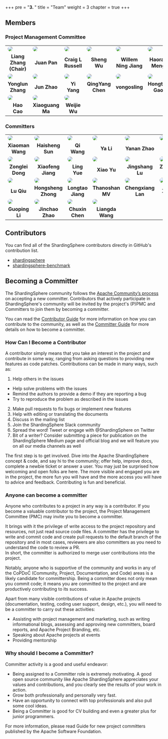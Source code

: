 +++
pre = "<b>3. </b>"
title = "Team"
weight = 3
chapter = true
+++

## Members

### Project Management Committee

<table style="table-layout:fixed">
    <tr>
        <td>
            <a href="https://github.com/terrymanu" target="_blank">
               <img src="https://avatars.githubusercontent.com/u/5516298?v=4" style="border-radius:50%; overflow:hidden">
            </a>
        </td>
        <td>
            <a href="https://github.com/tristaZero" target="_blank">
                <img src="https://avatars.githubusercontent.com/u/27757146?v=4" style="border-radius:50%; overflow:hidden">
            </a>
        </td>
        <td>
            <a href="https://github.com/craiglrussell" target="_blank">
                <img src="https://avatars.githubusercontent.com/u/2467238?v=4" style="border-radius:50%; overflow:hidden">
            </a>
        </td>
        <td>
            <a href="https://github.com/wu-sheng" target="_blank">
                <img src="https://avatars.githubusercontent.com/u/5441976?v=4" style="border-radius:50%; overflow:hidden">
            </a>
        </td>
        <td>
            <a href="https://github.com/WillemJiang" target="_blank">
                <img src="https://avatars.githubusercontent.com/u/219644?v=4" style="border-radius:50%; overflow:hidden">
            </a>
        </td>
        <td>
            <a href="https://github.com/menghaoranss" target="_blank">
                <img src="https://avatars.githubusercontent.com/u/60651792?v=4" style="border-radius:50%; overflow:hidden">
            </a>
        </td>
        <td>
            <a href="https://github.com/kimmking" target="_blank">
                <img src="https://avatars.githubusercontent.com/u/807508?v=4" style="border-radius:50%; overflow:hidden">
            </a>
        </td>
    </tr>
    <tr align="center">
        <td>
            <b>Liang Zhang (Chair)</b>
        </td>
        <td>
            <b>Juan Pan</b>
        </td>
        <td>
            <b>Craig L Russell</b>
        </td>
        <td>
            <b>Sheng Wu</b>
        </td>
        <td>
            <b>Willem Ning Jiang</b>
        </td>
        <td>
            <b>Haoran Meng</b>
        </td>
        <td>
            <b>Kimm King</b>
        </td>
    </tr>
    <tr>
        <td>
            <a href="https://github.com/tuohai666" target="_blank">
                <img src="https://avatars.githubusercontent.com/u/24643893?v=4" style="border-radius:50%; overflow:hidden">
            </a>
        </td>
        <td>
            <a href="https://github.com/cherrylzhao" target="_blank">
                <img src="https://avatars.githubusercontent.com/u/8317649?v=4" style="border-radius:50%; overflow:hidden">
            </a>
        </td>
        <td>
            <a href="https://github.com/KomachiSion" target="_blank">
                <img src="https://avatars.githubusercontent.com/u/37170243?v=4" style="border-radius:50%; overflow:hidden">
            </a>
        </td>
        <td>
            <a href="https://github.com/beckhampu" target="_blank">
                <img src="https://avatars.githubusercontent.com/u/14846369?v=4" style="border-radius:50%; overflow:hidden">
            </a>
        </td>
        <td>
            <a href="https://github.com/vongosling" target="_blank">
                <img src="https://avatars.githubusercontent.com/u/635581?v=4" style="border-radius:50%; overflow:hidden">
            </a>
        </td>
        <td>
            <a href="https://github.com/hanahmily" target="_blank">
                <img src="https://avatars.githubusercontent.com/u/1960537?v=4" style="border-radius:50%; overflow:hidden">
            </a>
        </td>
        <td>
            <a href="https://github.com/codefairy08" target="_blank">
                <img src="https://avatars.githubusercontent.com/u/39583929?v=4" style="border-radius:50%; overflow:hidden">
            </a>
        </td>
    </tr>
    <tr align="center">
        <td>
            <b>Yonglun Zhang</b>
        </td>
        <td>
            <b>Jun Zhao</b>
        </td>
        <td>
            <b>Yi Yang</b>
        </td>
        <td>
            <b>QingYang Chen</b>
        </td>
        <td>
            <b>vongosling</b>
        </td>
        <td>
            <b>Hongtao Gao</b>
        </td>
        <td>
            <b>Hongjun Du</b>
        </td>
    </tr>
    <tr>
        <td>
            <a href="https://github.com/haocao" target="_blank">
                <img src="https://avatars.githubusercontent.com/u/687732?v=4" style="border-radius:50%; overflow:hidden">
            </a>
        </td>
        <td>
            <a href="https://github.com/maxiaoguang64" target="_blank">
                <img src="https://avatars.githubusercontent.com/u/6637227?v=4" style="border-radius:50%; overflow:hidden">
            </a>
        </td>
        <td>
            <a href="https://github.com/TeslaCN" target="_blank">
                <img src="https://avatars.githubusercontent.com/u/20503072?v=4" style="border-radius:50%; overflow:hidden">
            </a>
        </td>
    </tr>
    <tr align="center">
        <td>
            <b>Hao Cao</b>
        </td>
        <td>
            <b>Xiaoguang Ma</b>
        </td>
        <td>
            <b>Weijie Wu</b>
        </td>
    </tr>
</table>

### Committers

<table style="table-layout:fixed">
    <tr>
        <td>
            <a href="https://github.com/wgy8283335" target="_blank">
                <img src="https://avatars.githubusercontent.com/u/22066046?v=4" style="border-radius:50%; overflow:hidden">
            </a>
        </td>
        <td>
            <a href="https://github.com/sunbufu" target="_blank">
                <img src="https://avatars.githubusercontent.com/u/14866067?v=4" style="border-radius:50%; overflow:hidden">
            </a>
        </td>
        <td>
            <a href="https://github.com/wqzwh" target="_blank">
                <img src="https://avatars.githubusercontent.com/u/16662470?v=4" style="border-radius:50%; overflow:hidden">
            </a>
        </td>
        <td>
            <a href="https://github.com/betterjava" target="_blank">
                <img src="https://avatars.githubusercontent.com/u/4453100?v=4" style="border-radius:50%; overflow:hidden">
            </a>
        </td>
        <td>
            <a href="https://github.com/nancyzrh" target="_blank">
                <img src="https://avatars.githubusercontent.com/u/50974817?v=4" style="border-radius:50%; overflow:hidden">
            </a>
        </td>
        <td>
            <a href="https://github.com/yanyzy" target="_blank">
                <img src="https://avatars.githubusercontent.com/u/30677017?v=4" style="border-radius:50%; overflow:hidden">
            </a>
        </td>
        <td>
            <a href="https://github.com/avalon566" target="_blank">
                <img src="https://avatars.githubusercontent.com/u/48051589?v=4" style="border-radius:50%; overflow:hidden">
            </a>
        </td>
    </tr>
    <tr align="center">
        <td>
            <b>Xiaoman Wang</b>
        </td>
        <td>
            <b>Haisheng Sun</b>
        </td>
        <td>
            <b>Qi Wang</b>
        </td>
        <td>
            <b>Ya Li</b>
        </td>
        <td>
            <b>Yanan Zhao</b>
        </td>
        <td>
            <b>Zhiyi Yan</b>
        </td>
        <td>
            <b>YangWen Ou</b>
        </td>
    </tr>
    <tr>
        <td>
            <a href="https://github.com/dongzl" target="_blank">
                <img src="https://avatars.githubusercontent.com/u/5917359?v=4" style="border-radius:50%; overflow:hidden">
            </a>
        </td>
        <td>
            <a href="https://github.com/SteNicholas" target="_blank">
                <img src="https://avatars.githubusercontent.com/u/10048174?v=4" style="border-radius:50%; overflow:hidden">
            </a>
        </td>
        <td>
            <a href="https://github.com/yue530tom" target="_blank">
                <img src="https://avatars.githubusercontent.com/u/7359865?v=4" style="border-radius:50%; overflow:hidden">
            </a>
        </td>
        <td>
            <a href="https://github.com/yu199195" target="_blank">
                <img src="https://avatars.githubusercontent.com/u/9673503?v=4" style="border-radius:50%; overflow:hidden">
            </a>
        </td>
        <td>
            <a href="https://github.com/jingshanglu" target="_blank">
                <img src="https://avatars.githubusercontent.com/u/16559542?v=4" style="border-radius:50%; overflow:hidden">
            </a>
        </td>
        <td>
            <a href="https://github.com/strongduanmu" target="_blank">
                <img src="https://avatars.githubusercontent.com/u/10829171?v=4" style="border-radius:50%; overflow:hidden">
            </a>
        </td>
        <td>
            <a href="https://github.com/Technoboy-" target="_blank">
                <img src="https://avatars.githubusercontent.com/u/6297296?v=4" style="border-radius:50%; overflow:hidden">
            </a>
        </td>
    </tr>
    <tr align="center">
        <td>
            <b>Zonglei Dong</b>
        </td>
        <td>
            <b>Xiaofeng Jiang</b>
        </td>
        <td>
            <b>Ling Yue</b>
        </td>
        <td>
            <b>Xiao Yu</b>
        </td>
        <td>
            <b>Jingshang Lu</b>
        </td>
        <td>
            <b>Zhengqiang Duan</b>
        </td>
        <td>
            <b>Jiwei Guo</b>
        </td>
    </tr>
    <tr>
        <td>
            <a href="https://github.com/Lucas-307" target="_blank">
                <img src="https://avatars.githubusercontent.com/u/5524798?v=4" style="border-radius:50%; overflow:hidden">
            </a>
        </td>
        <td>
            <a href="https://github.com/sandynz" target="_blank">
                <img src="https://avatars.githubusercontent.com/u/42492540?v=4" style="border-radius:50%; overflow:hidden">
            </a>
        </td>
        <td>
            <a href="https://github.com/RaigorJiang" target="_blank">
                <img src="https://avatars.githubusercontent.com/u/5668787?v=4" style="border-radius:50%; overflow:hidden">
            </a>
        </td>
        <td>
            <a href="https://github.com/ThanoshanMV" target="_blank">
                <img src="https://avatars.githubusercontent.com/u/48581379?v=4" style="border-radius:50%; overflow:hidden">
            </a>
        </td>
        <td>
            <a href="https://github.com/lanchengx" target="_blank">
                <img src="https://avatars.githubusercontent.com/u/52209337?v=4" style="border-radius:50%; overflow:hidden">
            </a>
        </td>
        <td>
            <a href="https://github.com/yx9o" target="_blank">
                <img src="https://avatars.githubusercontent.com/u/12792261?v=4" style="border-radius:50%; overflow:hidden">
            </a>
        </td>
        <td>
            <a href="https://github.com/totalo" target="_blank">
                <img src="https://avatars.githubusercontent.com/u/29777558?v=4" style="border-radius:50%; overflow:hidden">
            </a>
        </td>
    </tr>
    <tr align="center">
        <td>
            <b>Lu Qiu</b>
        </td>
        <td>
            <b>Hongsheng Zhong</b>
        </td>
        <td>
            <b>Longtao Jiang</b>
        </td>
        <td>
            <b>Thanoshan MV</b>
        </td>
        <td>
            <b>Chengxiang Lan</b>
        </td>
        <td>
            <b>Xiao Yang</b>
        </td>
        <td>
            <b>Guocheng Tang</b>
        </td>
    </tr>
    <tr>
        <td>
            <a href="https://github.com/LeeGuoPing" target="_blank">
                <img src="https://avatars.githubusercontent.com/u/35389145?v=4" style="border-radius:50%; overflow:hidden">
            </a>
        </td>
        <td>
            <a href="https://github.com/zjcnb" target="_blank">
                <img src="https://avatars.githubusercontent.com/u/33742097?v=4" style="border-radius:50%; overflow:hidden">
            </a>
        </td>
        <td>
            <a href="https://github.com/tuichenchuxin" target="_blank">
                <img src="https://avatars.githubusercontent.com/u/86938616?v=4" style="border-radius:50%; overflow:hidden">
            </a>
        </td>
         <td>
            <a href="https://github.com/Liangda-w" target="_blank">
                <img src="https://avatars.githubusercontent.com/u/66914151?v=4" style="border-radius:50%; overflow:hidden">
            </a>
         </td>
    </tr>
    <tr align="center">
        <td>
            <b>Guoping Li</b>
        </td>
        <td>
            <b>Jinchao Zhao</b>
        </td>
        <td>
            <b>Chuxin Chen</b>
        </td>
         <td>
            <b>Liangda Wang</b>
         </td>
    </tr>
</table>

## Contributors

You can find all of the ShardingSphere contributors directly in GitHub's contribution list.

- [shardingsphere](https://github.com/apache/shardingsphere/graphs/contributors)
- [shardingsphere-benchmark](https://github.com/apache/shardingsphere-benchmark)

## Becoming a Committer

The ShardingSphere community follows the [Apache Community’s process](http://community.apache.org/newcommitter.html) on accepting a new committer.
Contributors that actively participate in ShardingSphere's community will be invited by the project's (P)PMC and Committers to join them by becoming a committer.

You can read the [Contributor Guide](/en/contribute/contributor/) for more information on how you can contribute to the community, as well as the [Committer Guide](/en/contribute/committer/) for more details on how to become a committer.

### How Can I Become a Contributor

A contributor simply means that you take an interest in the project and contribute in some way, ranging from asking questions to providing new features as code patches. Contributions can be made in many ways, such as: 
1. Help others in the issues
  - Help solve problems with the issues
  - Remind the authors to provide a demo if they are reporting a bug
  - Try to reproduce the problem as described in the issues
2. Make pull requests to fix bugs or implement new features
3. Help with editing or translating the documents
4. Discuss in the mailing list
5. Join the ShardingSphere Slack community
6. Spread the word! Tweet or engage with @ShardingSphere on Twitter
7. Bit of a writer? Consider submitting a piece for publication on the ShardingSphere Medium page and official blog and we will feature you on all our media channels as well

The first step is to get involved. Dive into the Apache ShardingSphere concept & code, and say hi to the community; offer help, improve docs, complete a newbie ticket or answer a user. You may just be surprised how welcoming and open folks are here. The more visible and engaged you are in the project, the more fun you will have and the more access you will have to advice and feedback. Contributing is fun and beneficial. 

### Anyone can become a committer 

Anyone who contributes to a project in any way is a contributor. If you become a valuable contributor to the project, the Project Management Committee (PMC) may invite you to become a committer. 

It brings with it the privilege of write access to the project repository and resources, not just read source code files. A committer has the privilege to write and commit code and create pull requests to the default branch of the repository and in most cases, reviewers are also committers as you need to understand the code to review a PR.  
In short, the committer is authorized to merge user contributions into the project.

Notably, anyone who is supportive of the community and works in any of the CoPDoC (Community, Project, Documentation, and Code) areas is a likely candidate for committership. Being a committer does not only mean you commit code; it means you are committed to the project and are productively contributing to its success.

Apart from many visible contributions of value in Apache projects (documentation, testing, coding user support, design, etc.), you will need to be a committer to carry out these activities: 
- Assisting with project management and marketing, such as writing informational blogs, assessing and approving new committers, board reports, and Apache Project Branding, etc.
- Speaking about Apache projects at events
- Providing mentorship 

### Why should I become a Committer?
Committer activity is a good and useful endeavor: 
- Being assigned to a Committer role is extremely motivating. A good open source community like Apache ShardingSphere appreciates your values and contributions, and you clearly see the results of your work in action.
- Grow both professionally and personally very fast. 
- Have an opportunity to connect with top professionals and also pull some cool ideas.
- Being a Committer is good for CV building and even a greater plus for junior programmers.

For more information, please read Guide for new project committers published by the Apache Software Foundation. 
